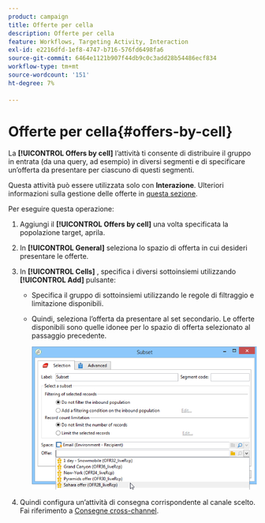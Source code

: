 ```yaml
---
product: campaign
title: Offerte per cella
description: Offerte per cella
feature: Workflows, Targeting Activity, Interaction
exl-id: e2216dfd-1ef8-4747-b716-576fd6498fa6
source-git-commit: 6464e1121b907f44db9c0c3add28b54486ecf834
workflow-type: tm+mt
source-wordcount: '151'
ht-degree: 7%

---
```


# Offerte per cella{#offers-by-cell}



La **[!UICONTROL Offers by cell]** l’attività ti consente di distribuire il gruppo in entrata (da una query, ad esempio) in diversi segmenti e di specificare un’offerta da presentare per ciascuno di questi segmenti.

Questa attività può essere utilizzata solo con **Interazione**. Ulteriori informazioni sulla gestione delle offerte in [questa sezione](../../v8/interaction/interaction.md).

Per eseguire questa operazione:

1. Aggiungi il **[!UICONTROL Offers by cell]** una volta specificata la popolazione target, aprila.
1. In **[!UICONTROL General]** seleziona lo spazio di offerta in cui desideri presentare le offerte.
1. In **[!UICONTROL Cells]** , specifica i diversi sottoinsiemi utilizzando **[!UICONTROL Add]** pulsante:

   * Specifica il gruppo di sottoinsiemi utilizzando le regole di filtraggio e limitazione disponibili.
   * Quindi, seleziona l’offerta da presentare al set secondario. Le offerte disponibili sono quelle idonee per lo spazio di offerta selezionato al passaggio precedente.

      ![](assets/int_offer_per_cell1.png)

1. Quindi configura un’attività di consegna corrispondente al canale scelto. Fai riferimento a [Consegne cross-channel](cross-channel-deliveries.md).
